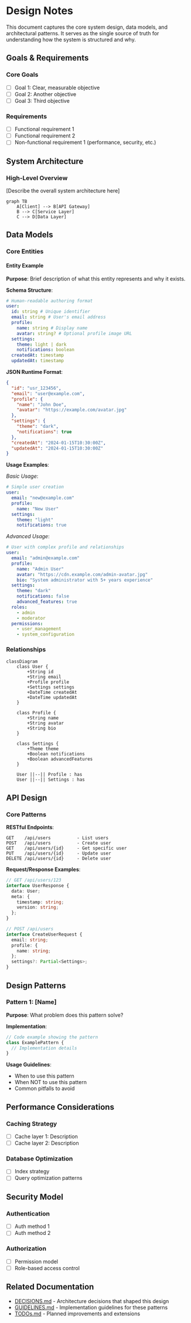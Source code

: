 # Design Notes

This document captures the core system design, data models, and architectural patterns. It serves as the single source of truth for understanding how the system is structured and why.

## Goals & Requirements

### Core Goals

- [ ] Goal 1: Clear, measurable objective
- [ ] Goal 2: Another objective
- [ ] Goal 3: Third objective

### Requirements

- [ ] Functional requirement 1
- [ ] Functional requirement 2
- [ ] Non-functional requirement 1 (performance, security, etc.)

## System Architecture

### High-Level Overview

[Describe the overall system architecture here]

```mermaid
graph TB
    A[Client] --> B[API Gateway]
    B --> C[Service Layer]
    C --> D[Data Layer]
```

## Data Models

### Core Entities

#### Entity Example

**Purpose**: Brief description of what this entity represents and why it exists.

**Schema Structure**:

```yaml
# Human-readable authoring format
user:
  id: string # Unique identifier
  email: string # User's email address
  profile:
    name: string # Display name
    avatar: string? # Optional profile image URL
  settings:
    theme: light | dark
    notifications: boolean
  createdAt: timestamp
  updatedAt: timestamp
```

**JSON Runtime Format**:

```json
{
  "id": "usr_123456",
  "email": "user@example.com",
  "profile": {
    "name": "John Doe",
    "avatar": "https://example.com/avatar.jpg"
  },
  "settings": {
    "theme": "dark",
    "notifications": true
  },
  "createdAt": "2024-01-15T10:30:00Z",
  "updatedAt": "2024-01-15T10:30:00Z"
}
```

**Usage Examples**:

_Basic Usage_:

```yaml
# Simple user creation
user:
  email: "new@example.com"
  profile:
    name: "New User"
  settings:
    theme: "light"
    notifications: true
```

_Advanced Usage_:

```yaml
# User with complex profile and relationships
user:
  email: "admin@example.com"
  profile:
    name: "Admin User"
    avatar: "https://cdn.example.com/admin-avatar.jpg"
    bio: "System administrator with 5+ years experience"
  settings:
    theme: "dark"
    notifications: false
    advanced_features: true
  roles:
    - admin
    - moderator
  permissions:
    - user_management
    - system_configuration
```

### Relationships

```mermaid
classDiagram
    class User {
        +String id
        +String email
        +Profile profile
        +Settings settings
        +DateTime createdAt
        +DateTime updatedAt
    }

    class Profile {
        +String name
        +String avatar
        +String bio
    }

    class Settings {
        +Theme theme
        +Boolean notifications
        +Boolean advancedFeatures
    }

    User ||--|| Profile : has
    User ||--|| Settings : has
```

## API Design

### Core Patterns

**RESTful Endpoints**:

```
GET    /api/users          - List users
POST   /api/users          - Create user
GET    /api/users/{id}     - Get specific user
PUT    /api/users/{id}     - Update user
DELETE /api/users/{id}     - Delete user
```

**Request/Response Examples**:

```typescript
// GET /api/users/123
interface UserResponse {
  data: User;
  meta: {
    timestamp: string;
    version: string;
  };
}

// POST /api/users
interface CreateUserRequest {
  email: string;
  profile: {
    name: string;
  };
  settings?: Partial<Settings>;
}
```

## Design Patterns

### Pattern 1: [Name]

**Purpose**: What problem does this pattern solve?

**Implementation**:

```typescript
// Code example showing the pattern
class ExamplePattern {
  // Implementation details
}
```

**Usage Guidelines**:

- When to use this pattern
- When NOT to use this pattern
- Common pitfalls to avoid

## Performance Considerations

### Caching Strategy

- [ ] Cache layer 1: Description
- [ ] Cache layer 2: Description

### Database Optimization

- [ ] Index strategy
- [ ] Query optimization patterns

## Security Model

### Authentication

- [ ] Auth method 1
- [ ] Auth method 2

### Authorization

- [ ] Permission model
- [ ] Role-based access control

## Related Documentation

- [DECISIONS.md](./DECISIONS.md) - Architecture decisions that shaped this design
- [GUIDELINES.md](./GUIDELINES.md) - Implementation guidelines for these patterns
- [TODOs.md](./TODOs.md) - Planned improvements and extensions
